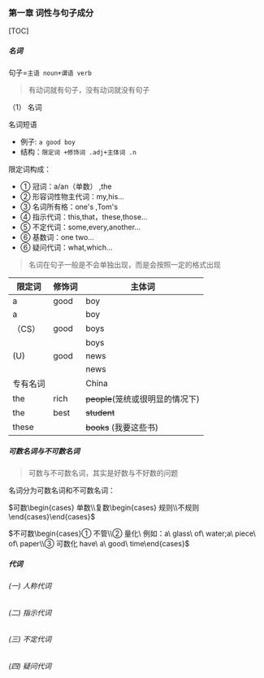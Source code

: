 ### 第一章 词性与句子成分

[TOC]

##### 名词

句子=`主语 noun+谓语 verb`

> 有动词就有句子，没有动词就没有句子

（1） 名词

名词短语

- 例子: `a good boy`
- 结构：`限定词 +修饰词 .adj+主体词 .n`

限定词构成：

- ① 冠词：a/an（单数） ,the
- ② 形容词性物主代词：my,his…
- ③ 名词所有格：one's ,Tom's
- ④ 指示代词：this,that，these,those…
- ⑤ 不定代词：some,every,another…
- ⑥ 基数词：one two…
- ⑥ 疑问代词：what,which…

> 名词在句子一般是不会单独出现，而是会按照一定的格式出现


| 限定词   | 修饰词 | 主体词                           |
| -------- | ------ | -------------------------------- |
| a        | good   | boy                              |
| a        |        | boy                              |
| （CS）   | good   | boys                             |
|          |        | boys                             |
| (U)      | good   | news                             |
|          |        | news                             |
| 专有名词 |        | China                            |
| the      | rich   | ~~people~~(笼统或很明显的情况下) |
| the      | best   | ~~student~~                      |
| these    |        | ~~books~~ (我要这些书)           |

##### 可数名词与不可数名词

> 可数与不可数名词，其实是好数与不好数的问题


名词分为可数名词和不可数名词：

$可数\begin{cases} 单数\\复数\begin{cases} 规则\\不规则\end{cases}\end{cases}$

$不可数\begin{cases}① 不管\\② 量化\ 例如：a\ glass\ of\ water;a\ piece\ of\ paper\\③ 可数化 have\ a\ good\ time\end{cases}$


##### 代词

###### (一) 人称代词

 

###### (二) 指示代词



###### (三) 不定代词



###### (四) 疑问代词

